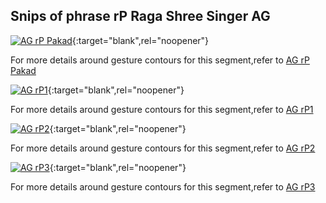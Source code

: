 Snips of phrase rP Raga Shree Singer AG
----------

[![AG rP Pakad](https://img.youtube.com/vi/gra1jCwrnvU/0.jpg)](https://youtu.be/gra1jCwrnvU){:target="blank",rel="noopener"}

For more details around gesture contours for this segment,refer to
[AG rP Pakad](htmls/AG_rP_Pakad.html)


[![AG rP1](https://img.youtube.com/vi/WBolZDq24wQ/0.jpg)](https://youtu.be/WBolZDq24wQ){:target="blank",rel="noopener"}

For more details around gesture contours for this segment,refer to
[AG rP1](htmls/AG_rP_1.html)

[![AG rP2](https://img.youtube.com/vi/FkLq0c9-wJc/0.jpg)](https://youtu.be/FkLq0c9-wJc){:target="blank",rel="noopener"}

For more details around gesture contours for this segment,refer to
[AG rP2](htmls/AG_rP_2.html)

[![AG rP3](https://img.youtube.com/vi/LVKVUpBTBNk/0.jpg)](https://youtu.be/LVKVUpBTBNk){:target="blank",rel="noopener"}

For more details around gesture contours for this segment,refer to
[AG rP3](htmls/AG_rP_3.html)
